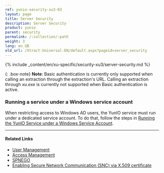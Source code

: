 ```yaml
---
ref: yunio-security-xu3-03
layout: page
title: Server Security
description: Server Security
product: yunio
parent: security
permalink: /:collection/:path
weight: 3
lang: en_GB
old_url: /Xtract-Universal-EN/default.aspx?pageid=server_security
---
```


{% include _content/en/xu-specific/security-xu3/server-security.md %}

{: .box-note}
**Note**: Basic authentication is currently only supported when calling an extraction through the extraction's URL. Calling an extraction through *xu.exe* is currently not supported when Basic authentication is active.

### Running a service under a Windows service account

When restricting access to Windows AD users, the YunIO service must run under a dedicated service account. To do that, follow the steps in [Running the YunIO Service under a Windows Service Account](../advanced-techniques/service-account).

*********
#### Related Links
- [User Management](./user-management)
- [Access Management](./access-management)
- [SPNEGO](https://en.wikipedia.org/wiki/SPNEGO)
- [Enabling Secure Network Communication (SNC) via X.509 certificate](https://kb.theobald-software.com/sap/enable-snc-using-pse-file)
